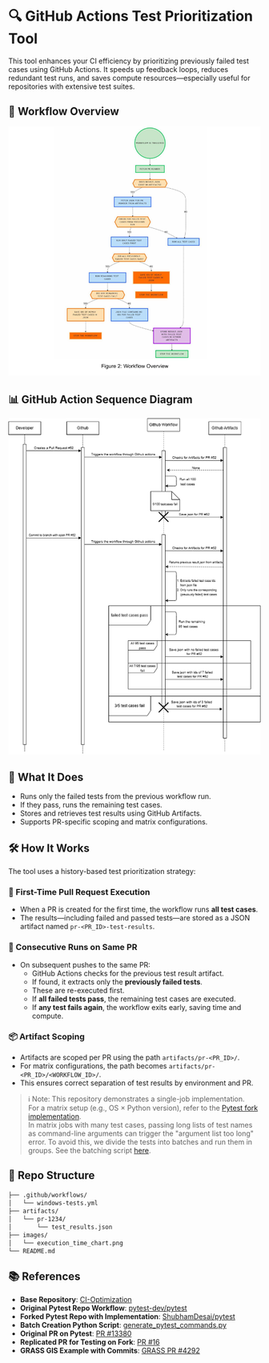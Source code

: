 # 🔍 GitHub Actions Test Prioritization Tool

This tool enhances your CI efficiency by prioritizing previously failed test cases using GitHub Actions. It speeds up feedback loops, reduces redundant test runs, and saves compute resources—especially useful for repositories with extensive test suites.
## 🧭 Workflow Overview

![Workflow Overview](images/workflow_Overview.png)

## 📊 GitHub Action Sequence Diagram

![GitHub Action Sequence](images/githubactionsequence_diagram.png)
## 🚀 What It Does
- Runs only the failed tests from the previous workflow run.
- If they pass, runs the remaining test cases.
- Stores and retrieves test results using GitHub Artifacts.
- Supports PR-specific scoping and matrix configurations.

## 🛠️ How It Works
The tool uses a history-based test prioritization strategy:

### 🔄 First-Time Pull Request Execution
- When a PR is created for the first time, the workflow runs **all test cases**.
- The results—including failed and passed tests—are stored as a JSON artifact named `pr-<PR_ID>-test-results`.

### 🔁 Consecutive Runs on Same PR
- On subsequent pushes to the same PR:
  - GitHub Actions checks for the previous test result artifact.
  - If found, it extracts only the **previously failed tests**.
  - These are re-executed first.
  - If **all failed tests pass**, the remaining test cases are executed.
  - If **any test fails again**, the workflow exits early, saving time and compute.


### 📦 Artifact Scoping
- Artifacts are scoped per PR using the path `artifacts/pr-<PR_ID>/`.
- For matrix configurations, the path becomes `artifacts/pr-<PR_ID>/<WORKFLOW_ID>/`.
- This ensures correct separation of test results by environment and PR.

> ℹ️ Note: This repository demonstrates a single-job implementation.  
> For a matrix setup (e.g., OS × Python version), refer to the [Pytest fork implementation](https://github.com/ShubhamDesai/pytest/blob/main/.github/workflows/test.yml).  
> In matrix jobs with many test cases, passing long lists of test names as command-line arguments can trigger the "argument list too long" error. To avoid this, we divide the tests into batches and run them in groups. See the batching script [here](https://github.com/ShubhamDesai/pytest/blob/main/scripts/generate_pytest_commands.py).





## 📁 Repo Structure
```
├── .github/workflows/
│   └── windows-tests.yml
├── artifacts/
│   └── pr-1234/
│       └── test_results.json
├── images/
│   └── execution_time_chart.png
└── README.md
```


## 📚 References

- **Base Repository**: [CI-Optimization](https://github.com/ShubhamDesai/CI-Optimization)
- **Original Pytest Repo Workflow**: [pytest-dev/pytest](https://github.com/pytest-dev/pytest/blob/main/.github/workflows/test.yml)
- **Forked Pytest Repo with Implementation**: [ShubhamDesai/pytest](https://github.com/ShubhamDesai/pytest/blob/main/.github/workflows/test.yml)
- **Batch Creation Python Script**: [generate_pytest_commands.py](https://github.com/ShubhamDesai/pytest/blob/main/scripts/generate_pytest_commands.py)
- **Original PR on Pytest**: [PR #13380](https://github.com/pytest-dev/pytest/pull/13380)
- **Replicated PR for Testing on Fork**: [PR #16](https://github.com/ShubhamDesai/pytest/pull/16)
- **GRASS GIS Example with Commits**: [GRASS PR #4292](https://github.com/OSGeo/grass/pull/4292/commits)
